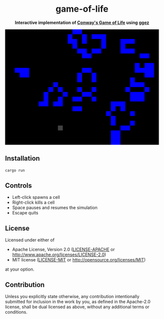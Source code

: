 <div align="center">
<h1>game-of-life</h1>
  <p>
    <strong>
      Interactive implementation of <a href="https://en.wikipedia.org/wiki/Conway's_Game_of_Life">Conway's Game of Life</a> using <a href="http://ggez.rs/">ggez</a>
    </strong>
  </p>
  <img src="images/screenshot.png" alt="screenshot" />
</div>

## Installation

```sh
cargo run
```

## Controls

- Left-click spawns a cell
- Right-click kills a cell
- Space pauses and resumes the simulation
- Escape quits

## License

Licensed under either of

- Apache License, Version 2.0
  ([LICENSE-APACHE](LICENSE-APACHE) or http://www.apache.org/licenses/LICENSE-2.0)
- MIT license
  ([LICENSE-MIT](LICENSE-MIT) or http://opensource.org/licenses/MIT)

at your option.

## Contribution

Unless you explicitly state otherwise, any contribution intentionally submitted
for inclusion in the work by you, as defined in the Apache-2.0 license, shall be
dual licensed as above, without any additional terms or conditions.
